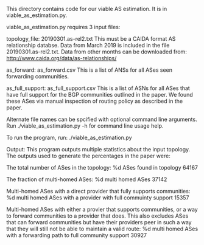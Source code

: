 This directory contains code for our viable AS estimation. It is in viable_as_estimation.py.

viable_as_estimation.py requires 3 input files:

topology_file: 20190301.as-rel2.txt
This must be a CAIDA format AS relationship databse. Data from March 2019 is included in the file 20190301.as-rel2.txt. Data from other months can be downloaded from: http://www.caida.org/data/as-relationships/

as_forward: as_forward.csv
This is a list of ANSs for all ASes seen forwarding communities.

as_full_support: as_full_support.csv
This is a list of ASNs for all ASes that have full support for the BGP communities outlined in the paper. We found these ASes via manual inspection of routing policy as described in the paper.

Alternate file names can be spcified with optional command line arguments. Run ./viable_as_estimation.py -h for command line usage help.


To run the program, run:
./viable_as_estimation.py


Output:
This program outputs multiple statistics about the input topology. The outputs used to generate the percentages in the paper were:

The total number of ASes in the topology:
%d ASes found in topology 64167


The fraction of multi-homed ASes:
%d multi homed ASes 37142


Multi-homed ASes with a direct provider that fully supports communities:
%d multi homed ASes with a provider with full commuinty support 15357


Multi-homed ASes with either a provier that supports communities, or a way to forward communities to a provider that does. This also excludes ASes that can forward communities but have their providers peer in such a way that they will still not be able to maintain a valid route:
%d multi homed ASes with a forwarding path to full community support 30927


